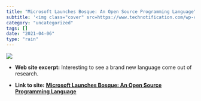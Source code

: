 ```yaml
---
title: "Microsoft Launches Bosque: An Open Source Programming Language"
subtitle: '<img class="cover" src=https://www.technotification.com/wp-content/uploads/2019/04/Bosque-programmin...'
category: "uncategorized"
tags: []
date: "2021-04-06"
type: "rain"
---
```

<img class="cover" src=https://www.technotification.com/wp-content/uploads/2019/04/Bosque-programming-language-vy-microsoft.jpg>



* **Web site excerpt:** Interesting to see a brand new language come out of research.

* **Link to site:** **[Microsoft Launches Bosque: An Open Source Programming Language](https://www.technotification.com/2019/04/microsoft-launches-bosque-programming-language.html)**